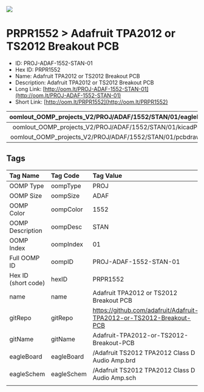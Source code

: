 


  
![][im]
# PRPR1552 > Adafruit TPA2012 or TS2012 Breakout PCB

- ID: PROJ-ADAF-1552-STAN-01
- Hex ID: PRPR1552
- Name: Adafruit TPA2012 or TS2012 Breakout PCB
- Description: Adafruit TPA2012 or TS2012 Breakout PCB
- Long Link: [http://oom.lt/PROJ-ADAF-1552-STAN-01](http://oom.lt/PROJ-ADAF-1552-STAN-01)
- Short Link: [http://oom.lt/PRPR1552](http://oom.lt/PRPR1552)
  

|oomlout_OOMP_projects_V2/PROJ/ADAF/1552/STAN/01/eagleImage.png|oomlout_OOMP_projects_V2/PROJ/ADAF/1552/STAN/01/eagleSchemImage.png|oomlout_OOMP_projects_V2/PROJ/ADAF/1552/STAN/01/kicadPcb3dFront.png|oomlout_OOMP_projects_V2/PROJ/ADAF/1552/STAN/01/kicadPcb3dBack.png|
| :---: | :---: | :---: | :---: |
|oomlout_OOMP_projects_V2/PROJ/ADAF/1552/STAN/01/kicadPcb3d.png|oomlout_OOMP_projects_V2/PROJ/ADAF/1552/STAN/01/bomBack.png|oomlout_OOMP_projects_V2/PROJ/ADAF/1552/STAN/01/bomFront.png|oomlout_OOMP_projects_V2/PROJ/ADAF/1552/STAN/01/pcbdraw.svg|
|oomlout_OOMP_projects_V2/PROJ/ADAF/1552/STAN/01/pcbdrawBack.svg||||

## Tags
  

|Tag Name|Tag Code|Tag Value|
| :--- | :--- | :--- |
|OOMP Type|oompType|PROJ|
|OOMP Size|oompSize|ADAF|
|OOMP Color|oompColor|1552|
|OOMP Description|oompDesc|STAN|
|OOMP Index|oompIndex|01|
|Full OOMP ID|oompID|PROJ-ADAF-1552-STAN-01|
|Hex ID (short code)|hexID|PRPR1552|
|name|name|Adafruit TPA2012 or TS2012 Breakout PCB|
|gitRepo|gitRepo|https://github.com/adafruit/Adafruit-TPA2012-or-TS2012-Breakout-PCB|
|gitName|gitName|Adafruit-TPA2012-or-TS2012-Breakout-PCB|
|eagleBoard|eagleBoard|/Adafruit TS2012 TPA2012 Class D Audio Amp.brd|
|eagleSchem|eagleSchem|/Adafruit TS2012 TPA2012 Class D Audio Amp.sch|
||||



[im]: PROJ/ADAF/1552/STAN/01/kicadPcb3d_450.png
